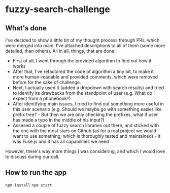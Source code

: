 
# fuzzy-search-challenge
## What's done
I've decided to show a little bit of my thought process through PRs, which were merged into main. I've attached descriptions to all of them (some more detailed, than others). All in all, things, that are done:

 - First of all, I went through the provided algorithm to find out how it works
 - After that, I've refactored the code of algorithm a tiny bit, to make it more human-readable and provided comments, which were removed before for the sake of challenge.
 - Next, I actually used it (added a dropdown with search results) and tried to identify its drawbacks from the standpoint of user (e.g. What do I expect from a phonebook?)
 - After identifying main issues, I tried to find out something more useful in this user scenario (e.g. Should we maybe go with something easier like prefix tree? - But then we are only checking the prefixes, what if user has made a typo in the middle of his input?)
 - Assesed a couple of fuzzy search libraries out there, and sticked with the one with the most stars on Github (as for a real project we would want to use something, which is thoroughly tested and maintained) - it was Fuse.js and it has all capabilities we need

However, there's way more things I was considering, and which I would love to discuss during our call.

## How to run the app
`npm install`
`npm start`
